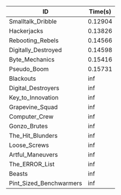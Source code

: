 |ID|Time(s)|
|-|-|
|Smalltalk_Dribble|0.12904|
|Hackerjacks|0.13826|
|Rebooting_Rebels|0.14566|
|Digitally_Destroyed|0.14598|
|Byte_Mechanics|0.15416|
|Pseudo_Boom|0.15731|
|Blackouts|inf|
|Digital_Destroyers|inf|
|Key_to_Innovation|inf|
|Grapevine_Squad|inf|
|Computer_Crew|inf|
|Gonzo_Brutes|inf|
|The_Hit_Blunders|inf|
|Loose_Screws|inf|
|Artful_Maneuvers|inf|
|The_ERROR_List|inf|
|Beasts|inf|
|Pint_Sized_Benchwarmers|inf|

